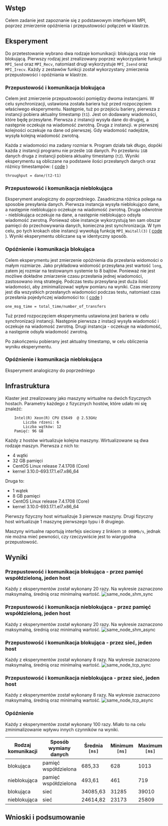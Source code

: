 Wstęp
---

Celem zadanie jest zapoznanie się z podstawowym interfejsem MPI, poprzez zmierzenie opóźnienia i przepustowości połączeń w klastrze.

Eksperyment
---

Do przetestowanie wybrano dwa rodzaje komunikacji: blokującą oraz nie blokującą.
Pierwszy rodzaj jest zrealizowany poprzez wykorzystanie funkcji `MPI_Send` oraz `MPI_Recv`, natomiast drugi wykorzystuje `MPI_Isend` oraz `MPI_Irecv`.
Każdy z zestawów funkcji został wykorzystany zmierzenia przepustowości i opóźniania w klastrze.

### Przepustowość i komunikacja blokująca

Celem jest zmierzenie przepustowości pomiędzy dwoma instancjami.
W celu synchronizacji, ustawiona została bariera tuż przed rozpoczęciem właściwego eksperymentu.
Następnie, tuż po przejściu bariery, pierwsza z instancji pobiera aktualny timestamp (`t1`).
Jest on dodawany wiadomości, które będę przesyłane.
Pierwsza z instancji wysyła dane do drugiej, a następnie oczekuje na wiadomość zwrotną.
Druga z instancji. w pierwszej kolejności oczekuje na dane od pierwszej.
Gdy wiadomość nadejdzie, wysyła kolejną wiadomość zwrotną.

Każda z wiadomości ma zadany rozmiar `N`.
Program działa tak długo, dopóki każda z instancji programu nie prześle `1GB` danych.
Po przesłaniu `1GB` danych druga z instancji pobiera aktualny timestamp (`t2`).
Wyniki eksperymentu są obliczane na podstawie ilości przesłanych danych oraz różnicy timestampów: ( [code](https://github.com/bszaf/tpr/blob/master/sync_send_recv.c#L103-L104) )
```
throughput = dane/(t2-t1)
```


### Przepustowość i komunikacja nieblokująca

Eksperyment analogiczny do poprzedniego.
Zasadniczna różnica polega na sposobie presyłania danych.
Pierwsza instancja wysyła nieblokująco dane, a następnie nieblokująco oczekuje na wiadomość zwrotną.
Druga odwrotnie - nieblokująca oczekuje na dane, a następnie nieblokująco odsyła wiadomość zwrotną.
Ponieważ obie instancje wykorzystują ten sam obszar pamięci do przechowywania danych, konieczna jest synchronizacja.
W tym celu, po tych krokach obie instancji wywołują funkcję `MPI_Waitall(3)` ( [code](https://github.com/bszaf/tpr/blob/master/async_send_recv.c#L106) ).
Wyniki eksperymentu obliczane są w identyczny sposób.


### Opóźnienie i komunikacja blokująca

Celem eksperymentu jest zmierzenie opóźnienia dla przesłania widomości o małym rozmiarze.
Jako prykładowa widomość przesyłana jest wartość `long`, zatem jej rozmiar na testowanym systemie to 8 bajtów.
Ponieważ nie jest możliwe dokładne zmiarzenie czasu przesłania jednej wiadomości, zastosowano inną strategię.
Podczas testu przesyłana jest duża ilość wiadomości, aby zminimalizować wpływ pomiaru na wyniki.
Czas mierzony jest dla wszystkich przesłanych wiadomości podczas testu, natomiast czas przesłania pojedyńczej wiadomości to: ( [code](https://github.com/bszaf/tpr/blob/master/async_short_msg.c#L64) )
```
one_msg_time = total_time/number_of_transfers
```

Tuż przed rozpoczęciem eksperymentu ustawiona jest bariera w celu synchronizacji instancji.
Następnie pierwsza z instacji wysyła wiadomość i oczekuje na wiadomość zwrotną.
Drugi instancja - oczekuje na wiadomość, a następnie odsyła wiadomość zwrotną.

Po zakończeniu pobierany jest aktualny timestamp, w celu obliczenia wyniku eksperymentu.

### Opóźnienie i komunikacja nieblokująca

Eksperyment analogiczny do poprzedniego

Infrastruktura
---

Klaster jest zrealizowany jako maszyny wirtualne na dwóch fizycznych hostach.
Parametry każdego z fizycznych hostów, które udało mi się znaleźć:
```
    Intel(R) Xeon(R) CPU E5649  @ 2.53GHz
        Liczba rdzeni: 6
        Liczba wątków: 12
    Pamięć: 96 GB
```

Każdy z hostów wirtualizuje kolejna maszyny.
Wirtualizowane są dwa rodzaje maszyn. Pierwsza z nich to:
 - 4 wątki
 - 32 GB pamięci
 - CentOS Linux release 7.4.1708 (Core)
 - kernel 3.10.0-693.17.1.el7.x86_64

Druga to:
 - 1 wątek
 - 8 GB pamięci
 - CentOS Linux release 7.4.1708 (Core)
 - kernel 3.10.0-693.17.1.el7.x86_64

Pierwszy fizyczny host wirtualizuje 3 pierwsze maszyny.
Drugi fizyczny host wirtualizuje 1 maszynę pierwszego typu i 8 drugiego.

Maszyny wirtualne raportują interfejs sieciowy z linkiem `10 000Mb/s`, jednak nie można mieć pewności, czy rzeczywiście jest to wiarygodna przepustowość.

Wyniki
---

### Przepustowość i komunikacja blokująca - przez pamięć współdzieloną, jeden host

Każdy z eksperymentów został wykonany 20 razy.
Na wykresie zaznaczono maksymalną, średnią oraz minimalną wartość.
![same_node_shm_sync](imgs/same_node_shm_sync.png)

### Przepustowość i komunikacja nieblokująca - przez pamięć współdzieloną, jeden host
Każdy z eksperymentów został wykonany 20 razy.
Na wykresie zaznaczono maksymalną, średnią oraz minimalną wartość.
![same_node_shm_async](imgs/same_node_shm_async.png)

### Przepustowość i komunikacja blokująca - przez sieć, jeden host
Każdy z eksperymentów został wykonany 8 razy.
Na wykresie zaznaczono maksymalną, średnią oraz minimalną wartość.
![same_node_tcp_sync](imgs/same_node_tcp_sync.png)

### Przepustowość i komunikacja nieblokująca - przez sieć, jeden host
Każdy z eksperymentów został wykonany 8 razy.
Na wykresie zaznaczono maksymalną, średnią oraz minimalną wartość.
![same_node_tcp_async](imgs/same_node_tcp_async.png)


### Opóźnienie

Każdy z eksperymentów został wykonany 100 razy.
Miało to na celu zminimalizowanie wpływu innych czynników na wyniki.

| Rodzaj komunikacji | Sposób wymiany danych | Średnia `[ns]` | Minimum `[ns]` | Maximum `[ns]` | Ilość Prób |
| ------------------ | --------------------- | -------------- | -------------- | -------------- | ---------- |
| blokująca          | pamięć współdzielona  | 685,33         | 628            | 1013           | 100        |
| nieblokująca       | pamięć współdzielona  | 493,61         | 461            | 719            | 100        |
| blokująca          | sieć                  | 34085,63       | 31285          | 39010          | 100        |
| nieblokująca       | sieć                  | 24614,82       | 23173          | 25809          | 100        |

Wnioski i podsumowanie
---
